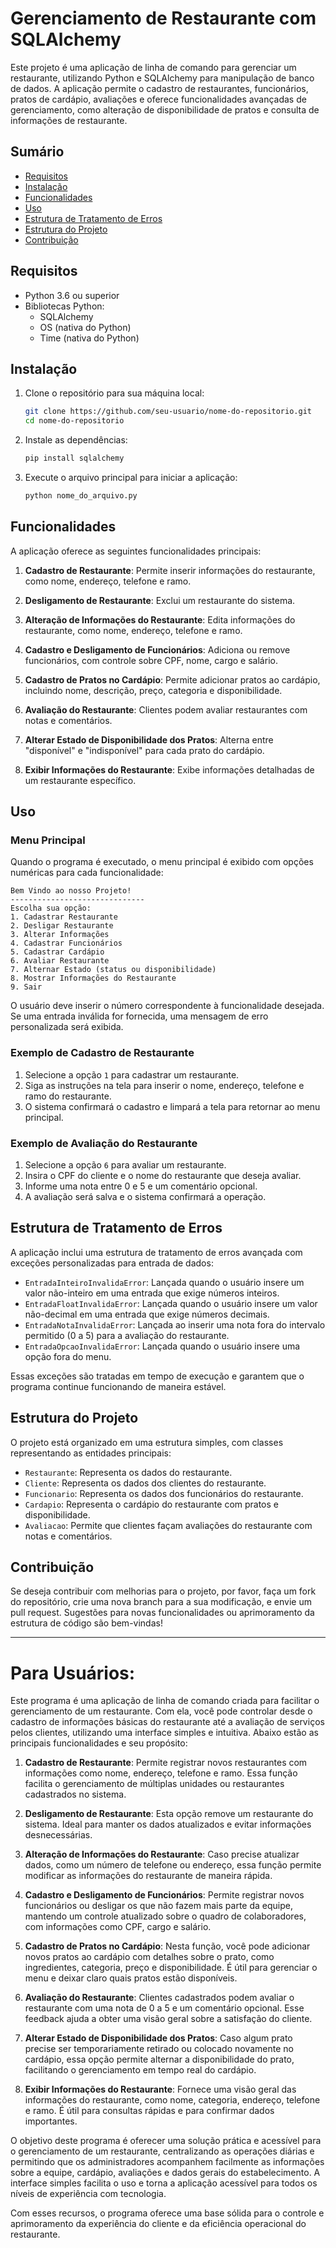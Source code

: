 # Gerenciamento de Restaurante com SQLAlchemy

Este projeto é uma aplicação de linha de comando para gerenciar um restaurante, utilizando Python e SQLAlchemy para manipulação de banco de dados. A aplicação permite o cadastro de restaurantes, funcionários, pratos de cardápio, avaliações e oferece funcionalidades avançadas de gerenciamento, como alteração de disponibilidade de pratos e consulta de informações de restaurante.

## Sumário
- [Requisitos](#requisitos)
- [Instalação](#instalação)
- [Funcionalidades](#funcionalidades)
- [Uso](#uso)
- [Estrutura de Tratamento de Erros](#estrutura-de-tratamento-de-erros)
- [Estrutura do Projeto](#estrutura-do-projeto)
- [Contribuição](#contribuição)

## Requisitos

- Python 3.6 ou superior
- Bibliotecas Python:
  - SQLAlchemy
  - OS (nativa do Python)
  - Time (nativa do Python)

## Instalação

1. Clone o repositório para sua máquina local:
   ```bash
   git clone https://github.com/seu-usuario/nome-do-repositorio.git
   cd nome-do-repositorio
   ```

2. Instale as dependências:
   ```bash
   pip install sqlalchemy
   ```

3. Execute o arquivo principal para iniciar a aplicação:
   ```bash
   python nome_do_arquivo.py
   ```

## Funcionalidades

A aplicação oferece as seguintes funcionalidades principais:

1. **Cadastro de Restaurante**: Permite inserir informações do restaurante, como nome, endereço, telefone e ramo.

2. **Desligamento de Restaurante**: Exclui um restaurante do sistema.

3. **Alteração de Informações do Restaurante**: Edita informações do restaurante, como nome, endereço, telefone e ramo.

4. **Cadastro e Desligamento de Funcionários**: Adiciona ou remove funcionários, com controle sobre CPF, nome, cargo e salário.

5. **Cadastro de Pratos no Cardápio**: Permite adicionar pratos ao cardápio, incluindo nome, descrição, preço, categoria e disponibilidade.

6. **Avaliação do Restaurante**: Clientes podem avaliar restaurantes com notas e comentários.

7. **Alterar Estado de Disponibilidade dos Pratos**: Alterna entre "disponível" e "indisponível" para cada prato do cardápio.

8. **Exibir Informações do Restaurante**: Exibe informações detalhadas de um restaurante específico.

## Uso

### Menu Principal
Quando o programa é executado, o menu principal é exibido com opções numéricas para cada funcionalidade:

```
Bem Vindo ao nosso Projeto!
------------------------------
Escolha sua opção:
1. Cadastrar Restaurante
2. Desligar Restaurante
3. Alterar Informações
4. Cadastrar Funcionários
5. Cadastrar Cardápio
6. Avaliar Restaurante
7. Alternar Estado (status ou disponibilidade)
8. Mostrar Informações do Restaurante
9. Sair
```

O usuário deve inserir o número correspondente à funcionalidade desejada. Se uma entrada inválida for fornecida, uma mensagem de erro personalizada será exibida.

### Exemplo de Cadastro de Restaurante
1. Selecione a opção `1` para cadastrar um restaurante.
2. Siga as instruções na tela para inserir o nome, endereço, telefone e ramo do restaurante.
3. O sistema confirmará o cadastro e limpará a tela para retornar ao menu principal.

### Exemplo de Avaliação do Restaurante
1. Selecione a opção `6` para avaliar um restaurante.
2. Insira o CPF do cliente e o nome do restaurante que deseja avaliar.
3. Informe uma nota entre 0 e 5 e um comentário opcional.
4. A avaliação será salva e o sistema confirmará a operação.

## Estrutura de Tratamento de Erros

A aplicação inclui uma estrutura de tratamento de erros avançada com exceções personalizadas para entrada de dados:

- `EntradaInteiroInvalidaError`: Lançada quando o usuário insere um valor não-inteiro em uma entrada que exige números inteiros.
- `EntradaFloatInvalidaError`: Lançada quando o usuário insere um valor não-decimal em uma entrada que exige números decimais.
- `EntradaNotaInvalidaError`: Lançada ao inserir uma nota fora do intervalo permitido (0 a 5) para a avaliação do restaurante.
- `EntradaOpcaoInvalidaError`: Lançada quando o usuário insere uma opção fora do menu.

Essas exceções são tratadas em tempo de execução e garantem que o programa continue funcionando de maneira estável.

## Estrutura do Projeto

O projeto está organizado em uma estrutura simples, com classes representando as entidades principais:

- `Restaurante`: Representa os dados do restaurante.
- `Cliente`: Representa os dados dos clientes do restaurante.
- `Funcionario`: Representa os dados dos funcionários do restaurante.
- `Cardapio`: Representa o cardápio do restaurante com pratos e disponibilidade.
- `Avaliacao`: Permite que clientes façam avaliações do restaurante com notas e comentários.

## Contribuição

Se deseja contribuir com melhorias para o projeto, por favor, faça um fork do repositório, crie uma nova branch para a sua modificação, e envie um pull request. Sugestões para novas funcionalidades ou aprimoramento da estrutura de código são bem-vindas!

---



<h1>Para Usuários: </h1>

Este programa é uma aplicação de linha de comando criada para facilitar o gerenciamento de um restaurante. Com ela, você pode controlar desde o cadastro de informações básicas do restaurante até a avaliação de serviços pelos clientes, utilizando uma interface simples e intuitiva. Abaixo estão as principais funcionalidades e seu propósito:

1. **Cadastro de Restaurante**: Permite registrar novos restaurantes com informações como nome, endereço, telefone e ramo. Essa função facilita o gerenciamento de múltiplas unidades ou restaurantes cadastrados no sistema.

2. **Desligamento de Restaurante**: Esta opção remove um restaurante do sistema. Ideal para manter os dados atualizados e evitar informações desnecessárias.

3. **Alteração de Informações do Restaurante**: Caso precise atualizar dados, como um número de telefone ou endereço, essa função permite modificar as informações do restaurante de maneira rápida.

4. **Cadastro e Desligamento de Funcionários**: Permite registrar novos funcionários ou desligar os que não fazem mais parte da equipe, mantendo um controle atualizado sobre o quadro de colaboradores, com informações como CPF, cargo e salário.

5. **Cadastro de Pratos no Cardápio**: Nesta função, você pode adicionar novos pratos ao cardápio com detalhes sobre o prato, como ingredientes, categoria, preço e disponibilidade. É útil para gerenciar o menu e deixar claro quais pratos estão disponíveis.

6. **Avaliação do Restaurante**: Clientes cadastrados podem avaliar o restaurante com uma nota de 0 a 5 e um comentário opcional. Esse feedback ajuda a obter uma visão geral sobre a satisfação do cliente.

7. **Alterar Estado de Disponibilidade dos Pratos**: Caso algum prato precise ser temporariamente retirado ou colocado novamente no cardápio, essa opção permite alternar a disponibilidade do prato, facilitando o gerenciamento em tempo real do cardápio.

8. **Exibir Informações do Restaurante**: Fornece uma visão geral das informações do restaurante, como nome, categoria, endereço, telefone e ramo. É útil para consultas rápidas e para confirmar dados importantes.

O objetivo deste programa é oferecer uma solução prática e acessível para o gerenciamento de um restaurante, centralizando as operações diárias e permitindo que os administradores acompanhem facilmente as informações sobre a equipe, cardápio, avaliações e dados gerais do estabelecimento. A interface simples facilita o uso e torna a aplicação acessível para todos os níveis de experiência com tecnologia. 

Com esses recursos, o programa oferece uma base sólida para o controle e aprimoramento da experiência do cliente e da eficiência operacional do restaurante.
